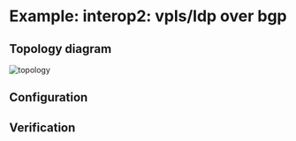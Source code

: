 # Example: interop2: vpls/ldp over bgp

## **Topology diagram**

![topology](/img/intop2-bgp14.tst.png)

## **Configuration**

## **Verification**
